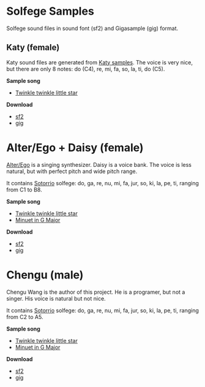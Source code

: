 # Solfege Samples
Solfege sound files in sound font (sf2) and Gigasample (gig) format.

## Katy (female)
Katy sound files are generated from [Katy samples](https://www.freesound.org/people/digifishmusic/packs/2576/). The voice is very nice, but there are only 8 notes: do (C4), re, mi, fa, so, la, ti, do (C5).

**Sample song**
* [Twinkle twinkle little star](https://wcgbg.github.io/solfege-samples/samples/katy/songs/twinkle.ogg)

**Download**
* [sf2](https://wcgbg.github.io/solfege-samples/samples/katy/solfege-katy.sf2)
* [gig](https://wcgbg.github.io/solfege-samples/samples/katy/solfege-katy.gig)

# Alter/Ego + Daisy (female)
[Alter/Ego](http://www.plogue.com/products/alterego) is a singing synthesizer. Daisy is a voice bank. The voice is less natural, but with perfect pitch and wide pitch range.

It contains [Sotorrio](https://en.wikipedia.org/wiki/Solf%C3%A8ge#cite_note-Sotorrio-17) solfege: do, ga, re, nu, mi, fa, jur, so, ki, la, pe, ti, ranging from C1 to B8.

**Sample song**
* [Twinkle twinkle little star](https://wcgbg.github.io/solfege-samples/samples/daisy/songs/twinkle.ogg)
* [Minuet in G Major](https://wcgbg.github.io/solfege-samples/samples/daisy/songs/Minuet%20in%20G%20Major.ogg)

**Download**
* [sf2](https://wcgbg.github.io/solfege-samples/samples/daisy/solfege-daisy.sf2)
* [gig](https://wcgbg.github.io/solfege-samples/samples/daisy/solfege-daisy.gig)

# Chengu (male)
Chengu Wang is the author of this project. He is a programer, but not a singer. His voice is natural but not nice.

It contains [Sotorrio](https://en.wikipedia.org/wiki/Solf%C3%A8ge#cite_note-Sotorrio-17) solfege: do, ga, re, nu, mi, fa, jur, so, ki, la, pe, ti, ranging from C2 to A5.

**Sample song**
* [Twinkle twinkle little star](https://wcgbg.github.io/solfege-samples/samples/chengu/songs/twinkle.ogg)
* [Minuet in G Major](https://wcgbg.github.io/solfege-samples/samples/chengu/songs/Minuet%20in%20G%20Major.ogg)

**Download**
* [sf2](https://wcgbg.github.io/solfege-samples/samples/chengu/solfege-chengu.sf2)
* [gig](https://wcgbg.github.io/solfege-samples/samples/chengu/solfege-chengu.gig)
